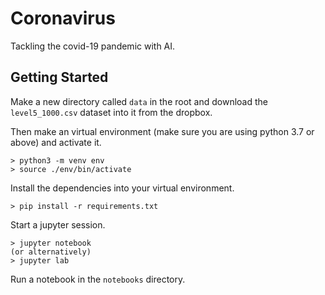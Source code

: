 # Coronavirus
Tackling the covid-19 pandemic with AI.

## Getting Started

Make a new directory called `data` in the root and download the `level5_1000.csv` dataset into it from the dropbox.

Then make an virtual environment (make sure you are using python 3.7 or above) and activate it.
```
> python3 -m venv env
> source ./env/bin/activate
```

Install the dependencies into your virtual environment.
```
> pip install -r requirements.txt
```

Start a jupyter session.
```
> jupyter notebook
(or alternatively)
> jupyter lab
```

Run a notebook in the `notebooks` directory.